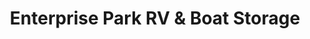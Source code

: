 ---
title: "Enterprise Park RV & Boat Storage"
url: /melvindale/enterprise-park-rv-and-boat-storage/
shop: storage rental
---